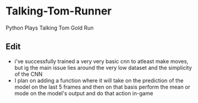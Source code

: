 # Talking-Tom-Runner
Python Plays Talking Tom Gold Run

## **Edit**
- i've successfully trained a very very basic cnn to atleast make moves, but ig the main issue lies around the very low dataset and the simplicity of the CNN
- I plan on adding a function where it will take on the prediction of the model on the last 5 frames and then on that basis perform the mean or mode on the model's output and do that action in-game

